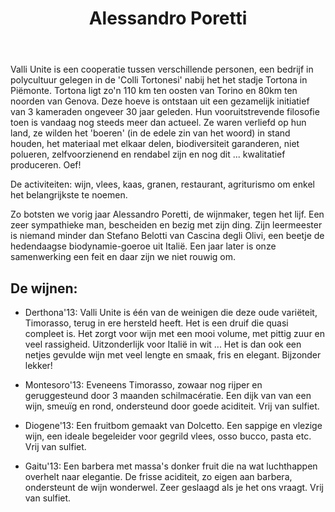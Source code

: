 ﻿---
title: Alessandro Poretti
huis:  Valli Unite
dept:  
regio: Piemonte
photo: valliunite.jpg
layout: wijnhuis

wijnen:

    - naam:  Ciapè'14
      ref:   
      app:   D.O.C. Cortese
      type:  Bianco
      cep:   Cortese
      prijs: €9.52 

    - naam:  Derthona'13
      ref:   
      app:   D.O.C. Timorasso
      type:  Bianco
      cep:   Timorasso
      prijs: €11.79 

    - naam:  Montesoro'13
      ref:   
      app:   D.O.C. Timorasso
      type:  Bianco
      cep:   Timorasso
      prijs: €11.79
      opm:   Macération pelliculaire
      
    - naam:  San Vito'13
      ref:   
      app:   D.O.C. Timorasso
      type:  Bianco
      cep:   Timorasso
      prijs: €15.01

    - naam:  Diogene'13
      ref:   
      app:   D.O.C. Dolcetto
      type:  Rosso
      cep:   Dolcetto
      prijs: €9.52
      
    - naam:  Diogene'14
      ref:   
      app:   D.O.C. Dolcetto
      type:  Rosso
      cep:   Dolcetto
      prijs: €9.52
  
    - naam:  Gaitu'13
      ref:   
      app:   D.O.C. Barbera
      type:  Rosso
      cep:   Barbera
      prijs: €9.52
      
    - naam:  Gaitu'14
      ref:   
      app:   D.O.C. Barbera
      type:  Rosso
      cep:   Barbera
      prijs: €9.52

---
Valli Unite is een cooperatie tussen verschillende personen, een bedrijf in polycultuur gelegen in de 'Colli Tortonesi' nabij het het stadje Tortona in Piëmonte. 
Tortona ligt zo'n 110 km ten oosten van Torino en 80km ten noorden van Genova.
Deze hoeve is ontstaan uit een gezamelijk initiatief van 3 kameraden ongeveer 30 jaar geleden. Hun vooruitstrevende filosofie toen is vandaag nog steeds meer dan actueel. 
Ze waren verliefd op hun land, ze wilden het 'boeren' (in de edele zin van het woord) in stand houden, het materiaal met elkaar delen, biodiversiteit garanderen, niet polueren, 
zelfvoorzienend en rendabel zijn en nog dit ... kwalitatief produceren. Oef!

De activiteiten: wijn, vlees, kaas, granen, restaurant, agriturismo om enkel het belangrijkste te noemen.

Zo botsten we vorig jaar Alessandro Poretti, de wijnmaker, tegen het lijf. Een zeer sympathieke man, bescheiden en bezig met zijn ding. Zijn leermeester is niemand minder dan
Stefano Belotti van Cascina degli Olivi, een beetje de hedendaagse biodynamie-goeroe uit Italië.
Een jaar later is onze samenwerking een feit en daar zijn we niet rouwig om.

De wijnen:
----------
* Derthona'13: Valli Unite is één van de weinigen die deze oude variëteit, Timorasso, terug in ere hersteld heeft. Het is een druif die quasi compleet is. Het zorgt voor wijn 
met een mooi volume, met pittig zuur en veel rassigheid. Uitzonderlijk voor Italië in wit ... Het is dan ook een netjes gevulde wijn met veel lengte en smaak, fris en elegant. Bijzonder lekker!

* Montesoro'13: Eveneens Timorasso, zowaar nog rijper en geruggesteund door 3 maanden schilmacératie. Een dijk van van een wijn, smeuïg en rond, ondersteund door goede aciditeit. Vrij van sulfiet.

* Diogene'13: Een fruitbom gemaakt van Dolcetto. Een sappige en vlezige wijn, een ideale begeleider voor gegrild vlees, osso bucco, pasta etc. Vrij van sulfiet. 

* Gaitu'13: Een barbera met massa's donker fruit die na wat luchthappen overhelt naar elegantie. De frisse aciditeit, zo eigen aan barbera, ondersteunt de wijn wonderwel. 
Zeer geslaagd als je het ons vraagt. Vrij van sulfiet. 
 
  




   
